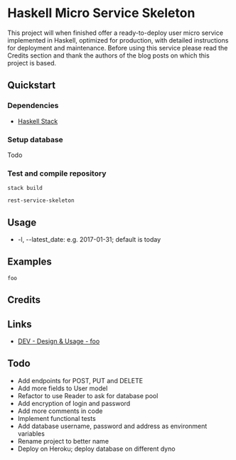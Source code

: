 # Haskell Micro Service Skeleton
This project will when finished offer a ready-to-deploy user micro service implemented in Haskell, optimized for production, with detailed instructions for deployment and maintenance. Before using this service please read the Credits section and thank the authors of the blog posts on which this project is based.

## Quickstart
### Dependencies
 - [Haskell Stack](http://haskellstack.org/)

### Setup database
Todo

### Test and compile repository
```
stack build

rest-service-skeleton
```

## Usage
 - -l, --latest_date: e.g. 2017-01-31; default is today
 
## Examples
```
foo
```

## Credits


## Links
 - [DEV - Design & Usage - foo](link)

## Todo
 - Add endpoints for POST, PUT and DELETE
 - Add more fields to User model
 - Refactor to use Reader to ask for database pool
 - Add encryption of login and password
 - Add more comments in code
 - Implement functional tests
 - Add database username, password and address as environment variables
 - Rename project to better name
 - Deploy on Heroku; deploy database on different dyno
